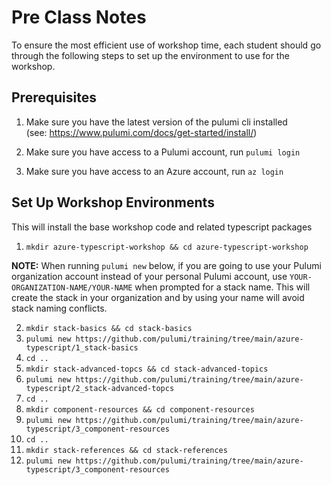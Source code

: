 # Pre Class Notes
To ensure the most efficient use of workshop time, each student should go through the following steps to set up the environment to use for the workshop.

## Prerequisites
1. Make sure you have the latest version of the pulumi cli installed  
(see: https://www.pulumi.com/docs/get-started/install/)

1. Make sure you have access to a Pulumi account, run `pulumi login`
1. Make sure you have access to an Azure account, run `az login`

## Set Up Workshop Environments
This will install the base workshop code and related typescript packages

1. `mkdir azure-typescript-workshop && cd azure-typescript-workshop`

**NOTE:** When running `pulumi new` below, if you are going to use your Pulumi organization account instead of your personal Pulumi account, use `YOUR-ORGANIZATION-NAME/YOUR-NAME` when prompted for a stack name. This will create the stack in your organization and by using your name will avoid stack naming conflicts.

2. `mkdir stack-basics && cd stack-basics`
3. `pulumi new https://github.com/pulumi/training/tree/main/azure-typescript/1_stack-basics`
4. `cd ..`
5. `mkdir stack-advanced-topcs && cd stack-advanced-topics`
6. `pulumi new https://github.com/pulumi/training/tree/main/azure-typescript/2_stack-advanced-topcs`
7. `cd ..`
8. `mkdir component-resources && cd component-resources`
9. `pulumi new https://github.com/pulumi/training/tree/main/azure-typescript/3_component-resources`
10. `cd ..`
11. `mkdir stack-references && cd stack-references`
12. `pulumi new https://github.com/pulumi/training/tree/main/azure-typescript/3_component-resources`



